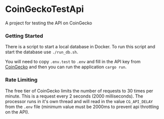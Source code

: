 # CoinGeckoTestApi
A project for testing the API on CoinGecko

### Getting Started
There is a script to start a local database in Docker. To run
this script and start the database use `./run_db.sh`. 

You will need to copy `.env.test` to `.env` and fill in the API
key from [CoinGecko](https://www.coingecko.com/) and then you can
run the application `cargo run`.

### Rate Limiting
The free tier of CoinGecko limits the number of requests to 30 times
per minute. This is a request every 2 seconds (2000 milliseconds).
The processor runs in it's own thread and will read in the value
`CG_API_DELAY` from the `.env` file (minimum value must be 2000ms 
to prevent api throttling on the API).


